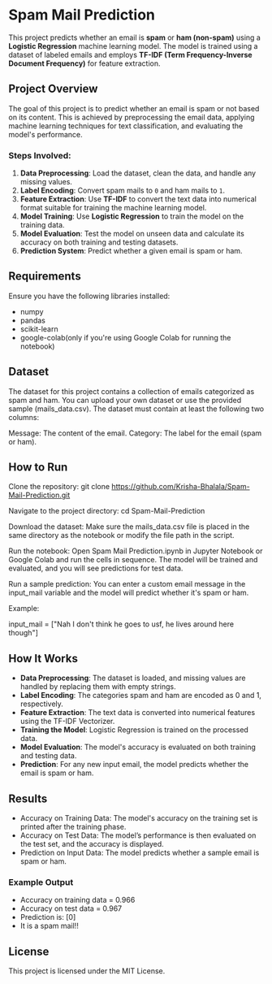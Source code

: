 # Spam Mail Prediction

This project predicts whether an email is **spam** or **ham (non-spam)** using a **Logistic Regression** machine learning model. The model is trained using a dataset of labeled emails and employs **TF-IDF (Term Frequency-Inverse Document Frequency)** for feature extraction.

## Project Overview

The goal of this project is to predict whether an email is spam or not based on its content. This is achieved by preprocessing the email data, applying machine learning techniques for text classification, and evaluating the model's performance.

### Steps Involved:
1. **Data Preprocessing**: Load the dataset, clean the data, and handle any missing values.
2. **Label Encoding**: Convert spam mails to `0` and ham mails to `1`.
3. **Feature Extraction**: Use **TF-IDF** to convert the text data into numerical format suitable for training the machine learning model.
4. **Model Training**: Use **Logistic Regression** to train the model on the training data.
5. **Model Evaluation**: Test the model on unseen data and calculate its accuracy on both training and testing datasets.
6. **Prediction System**: Predict whether a given email is spam or ham.

## Requirements

Ensure you have the following libraries installed:
- numpy
- pandas
- scikit-learn
- google-colab(only if you're using Google Colab for running the notebook)

## Dataset

The dataset for this project contains a collection of emails categorized as spam and ham. You can upload your own dataset or use the provided sample (mails_data.csv). The dataset must contain at least the following two columns:

Message: The content of the email.
Category: The label for the email (spam or ham).

## How to Run

Clone the repository:
git clone https://github.com/Krisha-Bhalala/Spam-Mail-Prediction.git

Navigate to the project directory:
cd Spam-Mail-Prediction

Download the dataset: Make sure the mails_data.csv file is placed in the same directory as the notebook or modify the file path in the script.

Run the notebook: Open Spam Mail Prediction.ipynb in Jupyter Notebook or Google Colab and run the cells in sequence. The model will be trained and evaluated, and you will see predictions for test data.

Run a sample prediction: You can enter a custom email message in the input_mail variable and the model will predict whether it's spam or ham.

Example:

input_mail = ["Nah I don't think he goes to usf, he lives around here though"]

## How It Works

- **Data Preprocessing**: The dataset is loaded, and missing values are handled by replacing them with empty strings.
- **Label Encoding**: The categories spam and ham are encoded as 0 and 1, respectively.
- **Feature Extraction**: The text data is converted into numerical features using the TF-IDF Vectorizer.
- **Training the Model**: Logistic Regression is trained on the processed data.
- **Model Evaluation**: The model's accuracy is evaluated on both training and testing data.
- **Prediction**: For any new input email, the model predicts whether the email is spam or ham.

## Results

- Accuracy on Training Data: The model's accuracy on the training set is printed after the training phase.
- Accuracy on Test Data: The model’s performance is then evaluated on the test set, and the accuracy is displayed.
- Prediction on Input Data: The model predicts whether a sample email is spam or ham.

### Example Output

- Accuracy on training data = 0.966
- Accuracy on test data = 0.967
- Prediction is: [0]
- It is a spam mail!!

## License

This project is licensed under the MIT License.
